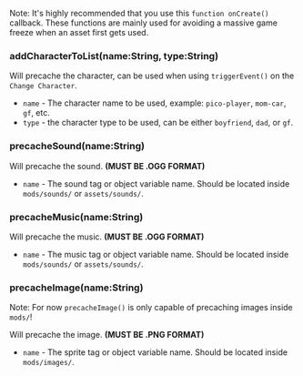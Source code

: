 Note: It's highly recommended that you use this `function onCreate()` callback. These functions are mainly used for avoiding a massive game freeze when an asset first gets used.

### addCharacterToList(name:String, type:String)
Will precache the character, can be used when using `triggerEvent()` on the `Change Character`.

- `name` - The character name to be used, example: `pico-player`, `mom-car`, `gf`, etc.
- `type` - the character type to be used, can be either `boyfriend`, `dad`, or `gf`.

### precacheSound(name:String)
Will precache the sound. **(MUST BE .OGG FORMAT)**

- `name` - The sound tag or object variable name. Should be located inside `mods/sounds/` or `assets/sounds/`.

### precacheMusic(name:String)
Will precache the music. **(MUST BE .OGG FORMAT)**

- `name` - The music tag or object variable name. Should be located inside `mods/sounds/` or `assets/sounds/`.

### precacheImage(name:String)
Note: For now `precacheImage()` is only capable of precaching images inside `mods/`!

Will precache the image. **(MUST BE .PNG FORMAT)**

- `name` - The sprite tag or object variable name. Should be located inside `mods/images/`.